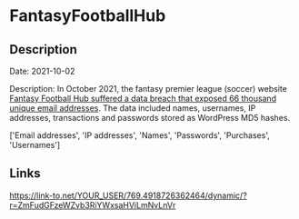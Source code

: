 # FantasyFootballHub

## Description

Date: 2021-10-02

Description:
In October 2021, the fantasy premier league (soccer) website <a href="https://fantasyfootballhub.co.uk/we-have-suffered-a-cyber-attack/" target="_blank" rel="noopener">Fantasy Football Hub suffered a data breach that exposed 66 thousand unique email addresses</a>. The data included names, usernames, IP addresses, transactions and passwords stored as WordPress MD5 hashes.


['Email addresses', 'IP addresses', 'Names', 'Passwords', 'Purchases', 'Usernames']

## Links

https://link-to.net/YOUR_USER/769.4918726362464/dynamic/?r=ZmFudGFzeWZvb3RiYWxsaHViLmNvLnVr